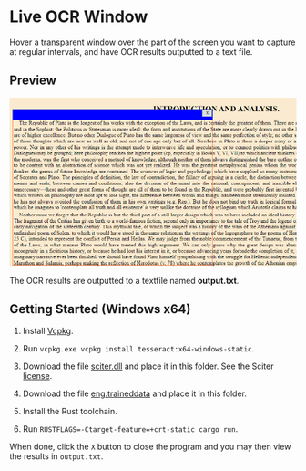 # Live OCR Window

Hover a transparent window over the part of the screen you want to capture at regular intervals, and have OCR results outputted to a text file.

## Preview

![screenshot of window](preview.png)

The OCR results are outputted to a textfile named **output.txt**.

## Getting Started (Windows x64)

1. Install [Vcpkg](https://github.com/Microsoft/vcpkg/blob/master/README.md#quick-start-windows).
   
2. Run `vcpkg.exe vcpkg install tesseract:x64-windows-static`.

3. Download the file [sciter.dll](https://github.com/c-smile/sciter-sdk/tree/master/bin.win/x64) and place it in this folder.  See the Sciter [license](https://github.com/c-smile/sciter-sdk/blob/master/license.htm).

4. Download the file [eng.traineddata](https://github.com/tesseract-ocr/tessdata) and place it in this folder.

5. Install the Rust toolchain.

6. Run `RUSTFLAGS=-Ctarget-feature=+crt-static cargo run`.

When done, click the `X` button to close the program and you may then view the results in `output.txt`.